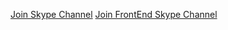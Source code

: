 [Join Skype Channel](skype:?chat&blob=c0I1Wbw7KkqeoPHvAe3Q1EOxZlSsXsGgPfmHNMOl8-C17UmOW1w1n38DteN5 "Join Skype Channel")
[Join FrontEnd Skype Channel](skype:?chat&blob=hPdN6fAuVt60bcwrl8V9SmL9n3Bm2KGs4zbFVjaripkPxRloQRUlIehqf90- "Join FrontEnd Skype Channel")
